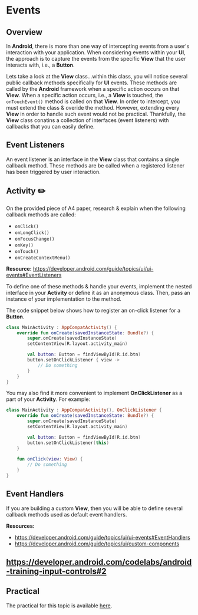 # **Events**

## Overview
In **Android**, there is more than one way of intercepting events from a user's interaction with your application. When considering events within your **UI**, the approach is to capture the events from the specific **View** that the user interacts with, i.e., a **Button**.

Lets take a look at the **View** class...within this class, you will notice several public callback methods specifically for **UI** events. These methods are called by the **Android** framework when a specific action occurs on that **View**. When a specific action occurs, i.e., a **View** is touched, the `onTouchEvent()` method is called on that **View**. In order to intercept, you must extend the class & overide the method. However, extending every **View** in order to handle such event would not be practical. Thankfully, the **View** class conatins a collection of interfaces (event listeners) with callbacks that you can easily define. 

## Event Listeners
An event listener is an interface in the **View** class that contains a single callback method. These methods are be called when a registered listener has been triggered by user interaction.

## Activity ✏️

On the provided piece of A4 paper, research & explain when the following callback methods are called:
- `onClick()`
- `onLongClick()`
- `onFocusChange()`
- `onKey()`
- `onTouch()`
- `onCreateContextMenu()`

**Resource:** https://developer.android.com/guide/topics/ui/ui-events#EventListeners

To define one of these methods & handle your events, implement the nested interface in your **Activity** or define it as an anonymous class. Then, pass an instance of your implementation to the method.

The code snippet below shows how to register an on-click listener for a **Button**.

```kotlin
class MainActivity : AppCompatActivity() {
    override fun onCreate(savedInstanceState: Bundle?) {
        super.onCreate(savedInstanceState)
        setContentView(R.layout.activity_main)

        val button: Button = findViewById(R.id.btn)
        button.setOnClickListener { view ->
            // Do something
        }
    }
}
```

You may also find it more convenient to implement **OnClickListener** as a part of your **Activity**. For example:

```kotlin
class MainActivity : AppCompatActivity(), OnClickListener {
    override fun onCreate(savedInstanceState: Bundle?) {
        super.onCreate(savedInstanceState)
        setContentView(R.layout.activity_main)

        val button: Button = findViewById(R.id.btn)
        button.setOnClickListener(this)
    }
    
    fun onClick(view: View) {
        // Do something
    }
}
```

## Event Handlers
If you are building a custom **View**, then you will be able to define several callback methods used as default event handlers. 

**Resources:** 
- https://developer.android.com/guide/topics/ui/ui-events#EventHandlers
- https://developer.android.com/guide/topics/ui/custom-components

## https://developer.android.com/codelabs/android-training-input-controls#2

## Practical
The practical for this topic is available [here]().
